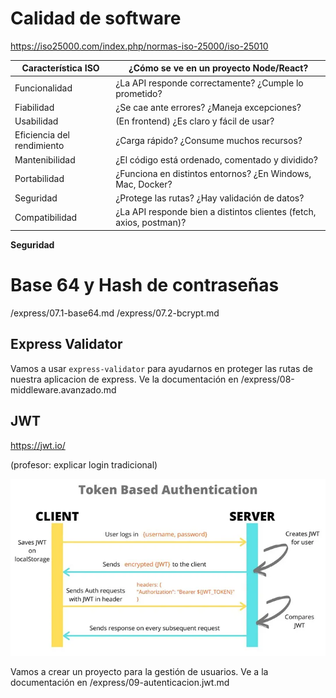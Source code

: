 # Calidad de software

https://iso25000.com/index.php/normas-iso-25000/iso-25010

| Característica ISO       | ¿Cómo se ve en un proyecto Node/React?                                               |
|--------------------------|----------------------------------------------------------------------------------------|
| Funcionalidad            | ¿La API responde correctamente? ¿Cumple lo prometido?                                 |
| Fiabilidad               | ¿Se cae ante errores? ¿Maneja excepciones?                                            |
| Usabilidad               | (En frontend) ¿Es claro y fácil de usar?                                              |
| Eficiencia del rendimiento | ¿Carga rápido? ¿Consume muchos recursos?                                           |
| Mantenibilidad           | ¿El código está ordenado, comentado y dividido?                                       |
| Portabilidad             | ¿Funciona en distintos entornos? ¿En Windows, Mac, Docker?                            |
| Seguridad                | ¿Protege las rutas? ¿Hay validación de datos?                                         |
| Compatibilidad           | ¿La API responde bien a distintos clientes (fetch, axios, postman)?                   |


**Seguridad**
# Base 64 y Hash de contraseñas
/express/07.1-base64.md
/express/07.2-bcrypt.md

## Express Validator
Vamos a usar `express-validator` para ayudarnos en proteger las rutas de nuestra aplicacion de express. Ve la documentación en /express/08-middleware.avanzado.md


## JWT
https://jwt.io/

(profesor: explicar login tradicional)

![JWT](../../x-assets/UF1844/jwt.overview.webp)

Vamos a crear un proyecto para la gestión de usuarios. Ve a la documentación en /express/09-autenticacion.jwt.md


